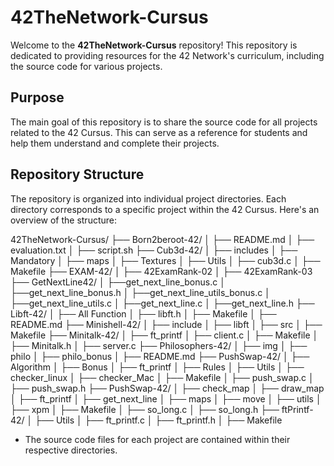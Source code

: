 # 42TheNetwork-Cursus

Welcome to the **42TheNetwork-Cursus** repository! This repository is dedicated to providing resources for the 42 Network's curriculum, including the source code for various projects.

## Purpose

The main goal of this repository is to share the source code for all projects related to the 42 Cursus. This can serve as a reference for students and help them understand and complete their projects.

## Repository Structure

The repository is organized into individual project directories. Each directory corresponds to a specific project within the 42 Cursus. Here's an overview of the structure:

42TheNetwork-Cursus/
├── Born2beroot-42/
│   ├── README.md
│   ├── evaluation.txt
│   ├── script.sh
├── Cub3d-42/
│   ├── includes
│   ├── Mandatory
│   ├── maps
│   ├── Textures
│   ├── Utils
│   ├── cub3d.c
│   ├── Makefile
├── EXAM-42/
│   ├── 42ExamRank-02
│   ├── 42ExamRank-03
├── GetNextLine42/
│   ├──get_next_line_bonus.c
│   ├──get_next_line_bonus.h
│   ├──get_next_line_utils_bonus.c
│   ├──get_next_line_utils.c
│   ├──get_next_line.c
│   ├──get_next_line.h
├── Libft-42/
│   ├── All Function
│   ├── libft.h
│   ├── Makefile
│   ├── README.md
├── Minishell-42/
│   ├── include
│   ├── libft
│   ├── src
│   ├── Makefile
├── Minitalk-42/
│   ├── ft_printf
│   ├── client.c
│   ├── Makefile
│   ├── Minitalk.h
│   ├── server.c
├── Philosophers-42/
│   ├── img
│   ├── philo
│   ├── philo_bonus
│   ├── README.md
├── PushSwap-42/
│   ├── Algorithm
│   ├── Bonus
│   ├── ft_printf
│   ├── Rules
│   ├── Utils
│   ├── checker_linux
│   ├── checker_Mac
│   ├── Makefile
│   ├── push_swap.c
│   ├── push_swap.h
├── PushSwap-42/
│   ├── check_map
│   ├── draw_map
│   ├── ft_printf
│   ├── get_next_line
│   ├── maps
│   ├── move
│   ├── utils
│   ├── xpm
│   ├── Makefile
│   ├── so_long.c
│   ├── so_long.h
├── ftPrintf-42/
│   ├── Utils
│   ├── ft_printf.c
│   ├── ft_printf.h
│   ├── Makefile

- The source code files for each project are contained within their respective directories.
